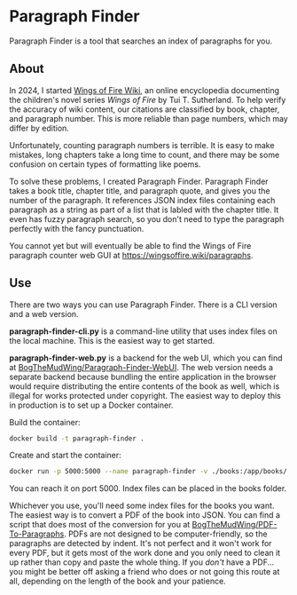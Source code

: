 # Paragraph Finder

Paragraph Finder is a tool that searches an index of paragraphs for you.

## About

In 2024, I started [Wings of Fire Wiki](https://wingsoffire.wiki), an online encyclopedia documenting the children's novel series *Wings of Fire* by Tui T. Sutherland. To help verify the accuracy of wiki content, our citations are classified by book, chapter, and paragraph number. This is more reliable than page numbers, which may differ by edition.

Unfortunately, counting paragraph numbers is terrible. It is easy to make mistakes, long chapters take a long time to count, and there may be some confusion on certain types of formatting like poems.

To solve these problems, I created Paragraph Finder. Paragraph Finder takes a book title, chapter title, and paragraph quote, and gives you the number of the paragraph. It references JSON index files containing each paragraph as a string as part of a list that is labled with the chapter title. It even has fuzzy paragraph search, so you don't need to type the paragraph perfectly with the fancy punctuation.

You cannot yet but will eventually be able to find the Wings of Fire paragraph counter web GUI at <https://wingsoffire.wiki/paragraphs>.

## Use

There are two ways you can use Paragraph Finder. There is a CLI version and a web version.

**paragraph-finder-cli.py** is a command-line utility that uses index files on the local machine. This is the easiest way to get started.

**paragraph-finder-web.py** is a backend for the web UI, which you can find at [BogTheMudWing/Paragraph-Finder-WebUI](https://github.com/BogTheMudWing/Paragraph-Finder-WebUI). The web version needs a separate backend because bundling the entire application in the browser would require distributing the entire contents of the book as well, which is illegal for works protected under copyright. The easiest way to deploy this in production is to set up a Docker container.

Build the container:

```bash
docker build -t paragraph-finder .
```

Create and start the container:

```bash
docker run -p 5000:5000 --name paragraph-finder -v ./books:/app/books/ --restart always -d paragraph-finder
```

You can reach it on port 5000. Index files can be placed in the books folder.

Whichever you use, you'll need some index files for the books you want. The easiest way is to convert a PDF of the book into JSON. You can find a script that does most of the conversion for you at [BogTheMudWing/PDF-To-Paragraphs](https://github.com/BogTheMudWing/PDF-To-Paragraphs). PDFs are not designed to be computer-friendly, so the paragraphs are detected by indent. It's not perfect and it won't work for every PDF, but it gets most of the work done and you only need to clean it up rather than copy and paste the whole thing. If you *don't* have a PDF... you might be better off asking a friend who does or not going this route at all, depending on the length of the book and your patience.
